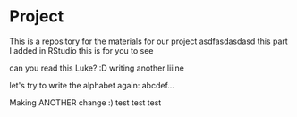 # Project
This is a repository for the materials for our project
asdfasdasdasd
this part I added in RStudio
this is for you to see


can you read this Luke? :D
writing another liiine


let's try to write the alphabet again: abcdef...


Making ANOTHER  change :) 
test test test